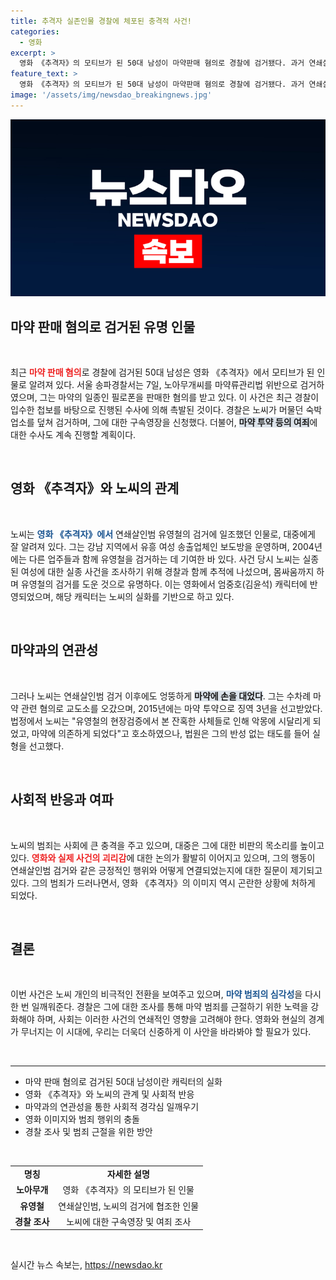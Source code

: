 ```yaml
---
title: 추격자 실존인물 경찰에 체포된 충격적 사건!
categories:
  - 영화
excerpt: >
  영화 《추격자》의 모티브가 된 50대 남성이 마약판매 혐의로 경찰에 검거됐다. 과거 연쇄살인범 유영철 검거에 협조했던 그가 마약에 손을 대면서 이어진 비극, 그의 이야기에 궁금증이 커진다. 클릭하고 확인해보세요!
feature_text: >
  영화 《추격자》의 모티브가 된 50대 남성이 마약판매 혐의로 경찰에 검거됐다. 과거 연쇄살인범 유영철 검거에 협조했던 그가 마약에 손을 대면서 이어진 비극, 그의 이야기에 궁금증이 커진다. 클릭하고 확인해보세요!
image: '/assets/img/newsdao_breakingnews.jpg'
---
```


<p><img src="/assets/img/newsdao_breakingnews.jpg" alt="ranknews 속보" /></p>

<h2 data-ke-size="size26">마약 판매 혐의로 검거된 유명 인물</h2>

<p data-ke-size="size16">&nbsp;</p>

<p>최근 <b><span style="color: #ee2323;">마약 판매 혐의</span></b>로 경찰에 검거된 50대 남성은 영화 《추격자》에서 모티브가 된 인물로 알려져 있다. 서울 송파경찰서는 7일, 노아무개씨를 마약류관리법 위반으로 검거하였으며, 그는 마약의 일종인 필로폰을 판매한 혐의를 받고 있다. 이 사건은 최근 경찰이 입수한 첩보를 바탕으로 진행된 수사에 의해 촉발된 것이다. 경찰은 노씨가 머물던 숙박업소를 덮쳐 검거하며, 그에 대한 구속영장을 신청했다. 더불어, <b><span style="background-color: #21538527;">마약 투약 등의 여죄</span></b>에 대한 수사도 계속 진행할 계획이다.</p>

<p data-ke-size="size16">&nbsp;</p>

<h2 data-ke-size="size26">영화 《추격자》와 노씨의 관계</h2>

<p data-ke-size="size16">&nbsp;</p>

<p>노씨는 <b><span style="color: #1a5490;">영화 《추격자》에서</span></b> 연쇄살인범 유영철의 검거에 일조했던 인물로, 대중에게 잘 알려져 있다. 그는 강남 지역에서 유흥 여성 송출업체인 보도방을 운영하며, 2004년에는 다른 업주들과 함께 유영철을 검거하는 데 기여한 바 있다. 사건 당시 노씨는 실종된 여성에 대한 실종 사건을 조사하기 위해 경찰과 함께 추적에 나섰으며, 몸싸움까지 하며 유영철의 검거를 도운 것으로 유명하다. 이는 영화에서 엄중호(김윤석) 캐릭터에 반영되었으며, 해당 캐릭터는 노씨의 실화를 기반으로 하고 있다.</p>

<p data-ke-size="size16">&nbsp;</p>

<h2 data-ke-size="size26">마약과의 연관성</h2>

<p data-ke-size="size16">&nbsp;</p>

<p>그러나 노씨는 연쇄살인범 검거 이후에도 엉뚱하게 <b><span style="background-color: #21538527;">마약에 손을 대었다</span></b>. 그는 수차례 마약 관련 혐의로 교도소를 오갔으며, 2015년에는 마약 투약으로 징역 3년을 선고받았다. 법정에서 노씨는 "유영철의 현장검증에서 본 잔혹한 사체들로 인해 악몽에 시달리게 되었고, 마약에 의존하게 되었다"고 호소하였으나, 법원은 그의 반성 없는 태도를 들어 실형을 선고했다.</p>

<p data-ke-size="size16">&nbsp;</p>

<h2 data-ke-size="size26">사회적 반응과 여파</h2>

<p data-ke-size="size16">&nbsp;</p>

<p>노씨의 범죄는 사회에 큰 충격을 주고 있으며, 대중은 그에 대한 비판의 목소리를 높이고 있다. <b><span style="color: #ee2323;">영화와 실제 사건의 괴리감</span></b>에 대한 논의가 활발히 이어지고 있으며, 그의 행동이 연쇄살인범 검거와 같은 긍정적인 행위와 어떻게 연결되었는지에 대한 질문이 제기되고 있다. 그의 범죄가 드러나면서, 영화 《추격자》의 이미지 역시 곤란한 상황에 처하게 되었다.</p>

<p data-ke-size="size16">&nbsp;</p>

<h2 data-ke-size="size26">결론</h2>

<p data-ke-size="size16">&nbsp;</p>

<p>이번 사건은 노씨 개인의 비극적인 전환을 보여주고 있으며, <b><span style="color: #1a5490;">마약 범죄의 심각성</span></b>을 다시 한 번 일깨워준다. 경찰은 그에 대한 조사를 통해 마약 범죄를 근절하기 위한 노력을 강화해야 하며, 사회는 이러한 사건의 연쇄적인 영향을 고려해야 한다. 영화와 현실의 경계가 무너지는 이 시대에, 우리는 더욱더 신중하게 이 사안을 바라봐야 할 필요가 있다. </p>

<p data-ke-size="size16">&nbsp;</p>

<hr>

<ul>
  <li>마약 판매 혐의로 검거된 50대 남성이란 캐릭터의 실화</li>
  <li>영화 《추격자》와 노씨의 관계 및 사회적 반응</li>
  <li>마약과의 연관성을 통한 사회적 경각심 일깨우기</li>
  <li>영화 이미지와 범죄 행위의 충돌</li>
  <li>경찰 조사 및 범죄 근절을 위한 방안</li>
</ul>

<p data-ke-size="size16">&nbsp;</p>

<table>
  <tr>
    <td style="text-align: center; height: 17px;"><b>명칭</b></td>
    <td style="text-align: center; height: 17px;"><b>자세한 설명</b></td>
  </tr>
  <tr>
    <td style="text-align: center; height: 17px;"><b>노아무개</b></td>
    <td style="text-align: center; height: 17px;">영화 《추격자》의 모티브가 된 인물</td>
  </tr>
  <tr>
    <td style="text-align: center; height: 17px;"><b>유영철</b></td>
    <td style="text-align: center; height: 17px;">연쇄살인범, 노씨의 검거에 협조한 인물</td>
  </tr>
  <tr>
    <td style="text-align: center; height: 17px;"><b>경찰 조사</b></td>
    <td style="text-align: center; height: 17px;">노씨에 대한 구속영장 및 여죄 조사</td>
  </tr>
</table>

<p data-ke-size="size16">&nbsp;</p>
실시간 뉴스 속보는, <a href="https://newsdao.kr" rel="dofollow">https://newsdao.kr</a>


